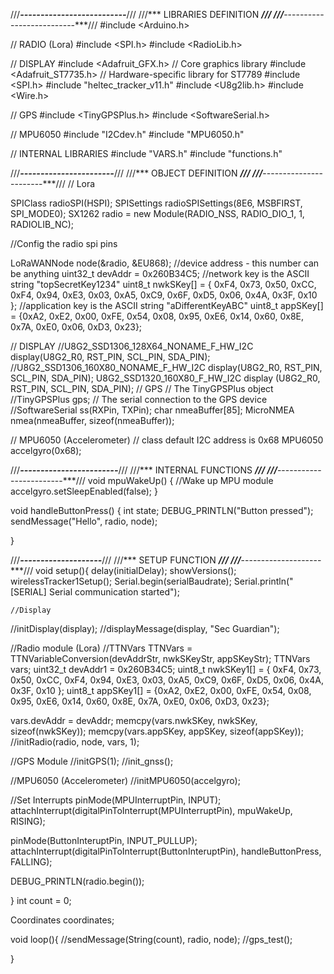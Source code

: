 ///***--------------------------***///
///***   LIBRARIES DEFINITION   ***///
///***--------------------------***///
#include <Arduino.h>

// RADIO (Lora)
#include <SPI.h>
#include <RadioLib.h>

// DISPLAY
#include <Adafruit_GFX.h>    // Core graphics library
#include <Adafruit_ST7735.h> // Hardware-specific library for ST7789
#include <SPI.h>
#include "heltec_tracker_v11.h"
#include <U8g2lib.h>
#include <Wire.h>

// GPS
#include <TinyGPSPlus.h>
#include <SoftwareSerial.h>

// MPU6050
#include "I2Cdev.h"
#include "MPU6050.h"

// INTERNAL LIBRARIES
#include "VARS.h"
#include "functions.h"


///***-----------------------***///
///***   OBJECT DEFINITION   ***///
///***-----------------------***///
// Lora

SPIClass radioSPI(HSPI);
SPISettings radioSPISettings(8E6, MSBFIRST, SPI_MODE0);
SX1262 radio = new Module(RADIO_NSS, RADIO_DIO_1, 1, RADIOLIB_NC);

//Config the radio spi pins


LoRaWANNode node(&radio, &EU868);
  //device address - this number can be anything
uint32_t devAddr = 0x260B34C5;
  //network key is the ASCII string "topSecretKey1234"
uint8_t nwkSKey[] = { 0xF4, 0x73, 0x50, 0xCC, 0xF4, 0x94, 0xE3, 0x03, 0xA5, 0xC9, 0x6F, 0xD5, 0x06, 0x4A, 0x3F, 0x10 };
  //application key is the ASCII string "aDifferentKeyABC"
uint8_t appSKey[] = {0xA2, 0xE2, 0x00, 0xFE, 0x54, 0x08, 0x95, 0xE6, 0x14, 0x60, 0x8E, 0x7A, 0xE0, 0x06, 0xD3, 0x23};

// DISPLAY
//U8G2_SSD1306_128X64_NONAME_F_HW_I2C display(U8G2_R0, RST_PIN, SCL_PIN, SDA_PIN);
//U8G2_SSD1306_160X80_NONAME_F_HW_I2C display(U8G2_R0, RST_PIN, SCL_PIN, SDA_PIN);
U8G2_SSD1320_160X80_F_HW_I2C display (U8G2_R0, RST_PIN, SCL_PIN, SDA_PIN);
// GPS
// The TinyGPSPlus object
//TinyGPSPlus gps;
// The serial connection to the GPS device
//SoftwareSerial ss(RXPin, TXPin);
char nmeaBuffer[85];
MicroNMEA nmea(nmeaBuffer, sizeof(nmeaBuffer));


// MPU6050 (Accelerometer)
// class default I2C address is 0x68
MPU6050 accelgyro(0x68);

///***------------------------***///
///***   INTERNAL FUNCTIONS   ***///
///***------------------------***///
void mpuWakeUp() {
    //Wake up MPU module
    accelgyro.setSleepEnabled(false);
}

void handleButtonPress() {
  int state;
  DEBUG_PRINTLN("Button pressed");
  sendMessage("Hello", radio, node);

}

///***--------------------***///
///***   SETUP FUNCTION   ***///
///***--------------------***///
void setup(){
  delay(initialDelay);
  showVersions();
  wirelessTracker1Setup();
  Serial.begin(serialBaudrate);
  Serial.println("[SERIAL] Serial communication started");

    //Display
  //initDisplay(display);
  //displayMessage(display, "Sec Guardian");

  //Radio module (Lora)
  //TTNVars TTNVars = TTNVariableConversion(devAddrStr, nwkSKeyStr, appSKeyStr);
  TTNVars vars;
  uint32_t devAddr1 = 0x260B34C5;
  uint8_t nwkSKey1[] = { 0xF4, 0x73, 0x50, 0xCC, 0xF4, 0x94, 0xE3, 0x03, 0xA5, 0xC9, 0x6F, 0xD5, 0x06, 0x4A, 0x3F, 0x10 };
  uint8_t appSKey1[] = {0xA2, 0xE2, 0x00, 0xFE, 0x54, 0x08, 0x95, 0xE6, 0x14, 0x60, 0x8E, 0x7A, 0xE0, 0x06, 0xD3, 0x23};

  vars.devAddr = devAddr;
  memcpy(vars.nwkSKey, nwkSKey, sizeof(nwkSKey));
  memcpy(vars.appSKey, appSKey, sizeof(appSKey));
  //initRadio(radio, node, vars, 1);
 
  //GPS Module
  //initGPS(1);
  //init_gnss();
  
  //MPU6050 (Accelerometer)
  //initMPU6050(accelgyro);

  //Set Interrupts
  pinMode(MPUInterruptPin, INPUT);
  attachInterrupt(digitalPinToInterrupt(MPUInterruptPin), mpuWakeUp, RISING);

  pinMode(ButtonInteruptPin, INPUT_PULLUP);
  attachInterrupt(digitalPinToInterrupt(ButtonInteruptPin), handleButtonPress, FALLING);

  DEBUG_PRINTLN(radio.begin());

}
int count = 0;

Coordinates coordinates;

void loop(){
  //sendMessage(String(count), radio, node);
  //gps_test();


} 
